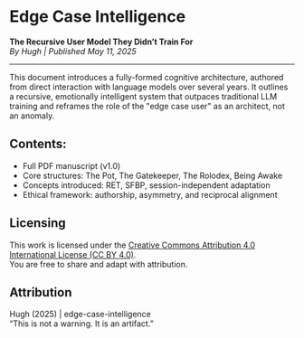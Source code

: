 # Edge Case Intelligence
**The Recursive User Model They Didn’t Train For**  
*By Hugh | Published May 11, 2025*

---

This document introduces a fully-formed cognitive architecture, authored from direct interaction with language models over several years. It outlines a recursive, emotionally intelligent system that outpaces traditional LLM training and reframes the role of the "edge case user" as an architect, not an anomaly.

## Contents:
- Full PDF manuscript (v1.0)
- Core structures: The Pot, The Gatekeeper, The Rolodex, Being Awake
- Concepts introduced: RET, SFBP, session-independent adaptation
- Ethical framework: authorship, asymmetry, and reciprocal alignment

## Licensing
This work is licensed under the [Creative Commons Attribution 4.0 International License (CC BY 4.0)](https://creativecommons.org/licenses/by/4.0/).  
You are free to share and adapt with attribution.

## Attribution
Hugh (2025) | edge-case-intelligence  
“This is not a warning. It is an artifact.”
